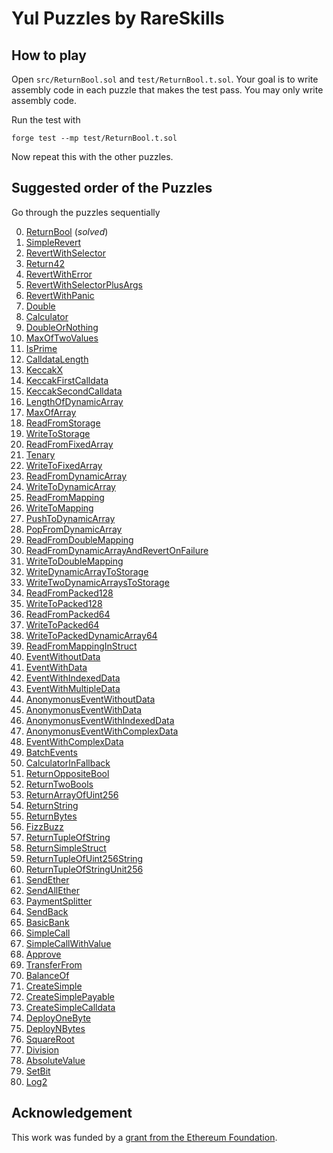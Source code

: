 # Yul Puzzles by RareSkills

## How to play
Open `src/ReturnBool.sol` and `test/ReturnBool.t.sol`. Your goal is to write assembly code in each puzzle that makes the test pass. You may only write assembly code.

Run the test with

```shell
forge test --mp test/ReturnBool.t.sol
```

Now repeat this with the other puzzles.

## Suggested order of the Puzzles
Go through the puzzles sequentially 

0.	[ReturnBool](./src/ReturnBool.sol) (_solved_)
1.	[SimpleRevert](./src/SimpleRevert.sol)
2.	[RevertWithSelector](./src/RevertWithSelector.sol)
3.	[Return42](./src/Return42.sol) 
4.	[RevertWithError](./src/RevertWithError.sol) 
5.	[RevertWithSelectorPlusArgs](./src/RevertWithSelectorPlusArgs.sol) 
6.	[RevertWithPanic](./src/RevertWithPanic.sol) 
7.	[Double](./src/Double.sol) 
8.	[Calculator](./src/Calculator.sol) 
9.	[DoubleOrNothing](./src/DoubleOrNothing.sol) 
10.	[MaxOfTwoValues](./src/MaxOfTwoValues.sol) 
11.	[IsPrime](./src/IsPrime.sol) 
12.	[CalldataLength](./src/CalldataLength.sol) 
13.	[KeccakX](./src/KeccakX.sol) 
14.	[KeccakFirstCalldata](./src/KeccakFirstCalldata.sol) 
15.	[KeccakSecondCalldata](./src/KeccakSecondCalldata.sol) 
16.	[LengthOfDynamicArray](./src/LengthOfDynamicArray.sol) 
17.	[MaxOfArray](./src/MaxOfArray.sol) 
18.	[ReadFromStorage](./src/ReadFromStorage.sol) 
19.	[WriteToStorage](./src/WriteToStorage.sol) 
20.	[ReadFromFixedArray](./src/ReadFromFixedArray.sol) 
21.	[Tenary](./src/Tenary.sol) 
22.	[WriteToFixedArray](./src/WriteToFixedArray.sol) 
23.	[ReadFromDynamicArray](./src/ReadFromDynamicArray.sol) 
24.	[WriteToDynamicArray](./src/WriteToDynamicArray.sol) 
25.	[ReadFromMapping](./src/ReadFromMapping.sol) 
26.	[WriteToMapping](./src/WriteToMapping.sol) 
27.	[PushToDynamicArray](./src/PushToDynamicArray.sol) 
28.	[PopFromDynamicArray](./src/PopFromDynamicArray.sol) 
29.	[ReadFromDoubleMapping](./src/ReadFromDoubleMapping.sol) 
30.	[ReadFromDynamicArrayAndRevertOnFailure](./src/ReadFromDynamicArrayAndRevertOnFailure.sol) 
31.	[WriteToDoubleMapping](./src/WriteToDoubleMapping.sol) 
32.	[WriteDynamicArrayToStorage](./src/WriteDynamicArrayToStorage.sol) 
33.	[WriteTwoDynamicArraysToStorage](./src/WriteTwoDynamicArraysToStorage.sol) 
34.	[ReadFromPacked128](./src/ReadFromPacked128.sol) 
35.	[WriteToPacked128](./src/WriteToPacked128.sol) 
36.	[ReadFromPacked64](./src/ReadFromPacked64.sol) 
37.	[WriteToPacked64](./src/WriteToPacked64.sol) 
38.	[WriteToPackedDynamicArray64](./src/WriteToPackedDynamicArray64.sol) 
39.	[ReadFromMappingInStruct](./src/ReadFromMappingInStruct.sol) 
40.	[EventWithoutData](./src/EventWithoutData.sol) 
41.	[EventWithData](./src/EventWithData.sol) 
42.	[EventWithIndexedData](./src/EventWithIndexedData.sol) 
43.	[EventWithMultipleData](./src/EventWithMultipleData.sol) 
44.	[AnonymonusEventWithoutData](./src/AnonymonusEventWithoutData.sol) 
45.	[AnonymonusEventWithData](./src/AnonymonusEventWithData.sol) 
46.	[AnonymonusEventWithIndexedData](./src/AnonymonusEventWithIndexedData.sol) 
47.	[AnonymonusEventWithComplexData](./src/AnonymonusEventWithComplexData.sol) 
48.	[EventWithComplexData](./src/EventWithComplexData.sol) 
49.	[BatchEvents](./src/BatchEvents.sol) 
50.	[CalculatorInFallback](./src/CalculatorInFallback.sol)
51. [ReturnOppositeBool](./src/ReturnOppositeBool.sol)
52. [ReturnTwoBools](./src/ReturnTwoBools.sol)
53. [ReturnArrayOfUint256](./src/ReturnArrayOfUint256.sol)
54. [ReturnString](./src/ReturnString.sol)
55. [ReturnBytes](./src/ReturnBytes.sol)
56. [FizzBuzz](./src/FizzBuzz.sol)
57. [ReturnTupleOfString](./src/ReturnTupleOfString.sol)
58. [ReturnSimpleStruct](./src/ReturnSimpleStruct.sol)
59. [ReturnTupleOfUint256String](./src/ReturnTupleOfUint256String.sol)
60. [ReturnTupleOfStringUnit256](./src/ReturnTupleOfStringUnit256.sol)
61. [SendEther](./src/SendEther.sol)
62. [SendAllEther](./src/SendAllEther.sol)
63. [PaymentSplitter](./src/PaymentSplitter.sol)
64. [SendBack](./src/SendBack.sol)
65. [BasicBank](./src/BasicBank.sol)
66. [SimpleCall](./src/SimpleCall.sol)
67. [SimpleCallWithValue](./src/SimpleCallWithValue.sol)
68. [Approve](./src/Approve.sol)
69. [TransferFrom](./src/TransferFrom.sol)
70. [BalanceOf](./src/BalanceOf.sol)
71. [CreateSimple](./src/CreateSimple.sol)
72. [CreateSimplePayable](./src/CreateSimplePayable.sol)
73. [CreateSimpleCalldata](./src/CreateSimpleCalldata.sol)
74. [DeployOneByte](./src/DeployOneByte.sol)
75. [DeployNBytes](./src/DeployNBytes.sol)
76. [SquareRoot](./src/SquareRoot.sol)
77. [Division](./src/Division.sol)
78. [AbsoluteValue](./src/AbsoluteValue.sol)
79. [SetBit](./src/SetBit.sol)
80. [Log2](./src/Log2.sol)

## Acknowledgement
This work was funded by a [grant from the Ethereum Foundation](https://blog.ethereum.org/2025/02/06/allocation-q4-24#:~:text=Set%20of%2080%20puzzles%20for%20players%20to%20become%20comfortable%20with%20writing%20Yul%20assembly%20where%20players%20fill%20out%20a%20code%20block%20and%20see%20if%20the%20unit%20tests%20pass.).
